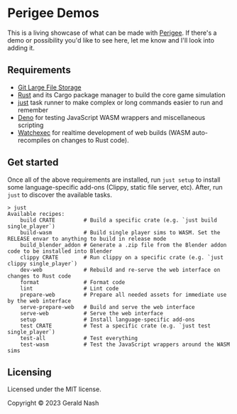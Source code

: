 # Perigee Demos

This is a living showcase of what can be made with [Perigee](https://github.com/aunyks/perigee). If there's a demo or possibility you'd like to see here, let me know and I'll look into adding it.

## Requirements

- [Git Large File Storage](https://git-lfs.github.com/)
- [Rust](https://www.rust-lang.org/) and its Cargo package manager to build the core game simulation
- [just](https://github.com/casey/just) task runner to make complex or long commands easier to run and remember
- [Deno](https://deno.land) for testing JavaScript WASM wrappers and miscellaneous scripting
- [Watchexec](https://github.com/watchexec/watchexec) for realtime development of web builds (WASM auto-recompiles on changes to Rust code).

## Get started

Once all of the above requirements are installed, run `just setup` to install some language-specific add-ons (Clippy, static file server, etc). After, run `just` to discover the available tasks.

```
> just
Available recipes:
    build CRATE         # Build a specific crate (e.g. `just build single_player`)
    build-wasm          # Build single player sims to WASM. Set the RELEASE envar to anything to build in release mode
    build_blender_addon # Generate a .zip file from the Blender addon code to be installed into Blender
    clippy CRATE        # Run clippy on a specific crate (e.g. `just clippy single_player`)
    dev-web             # Rebuild and re-serve the web interface on changes to Rust code
    format              # Format code
    lint                # Lint code
    prepare-web         # Prepare all needed assets for immediate use by the web interface
    serve-prepare-web   # Build and serve the web interface
    serve-web           # Serve the web interface
    setup               # Install language-specific add-ons
    test CRATE          # Test a specific crate (e.g. `just test single_player`)
    test-all            # Test everything
    test-wasm           # Test the JavaScript wrappers around the WASM sims
```

## Licensing
Licensed under the MIT license.

Copyright © 2023 Gerald Nash
